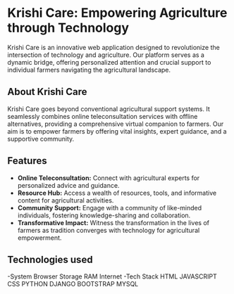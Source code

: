 # Krishi Care: Empowering Agriculture through Technology

Krishi Care is an innovative web application designed to revolutionize the intersection of technology and agriculture. Our platform serves as a dynamic bridge, offering personalized attention and crucial support to individual farmers navigating the agricultural landscape.

## About Krishi Care

Krishi Care goes beyond conventional agricultural support systems. It seamlessly combines online teleconsultation services with offline alternatives, providing a comprehensive virtual companion to farmers. Our aim is to empower farmers by offering vital insights, expert guidance, and a supportive community.

## Features

- **Online Teleconsultation:** Connect with agricultural experts for personalized advice and guidance.
- **Resource Hub:** Access a wealth of resources, tools, and informative content for agricultural activities.
- **Community Support:** Engage with a community of like-minded individuals, fostering knowledge-sharing and collaboration.
- **Transformative Impact:** Witness the transformation in the lives of farmers as tradition converges with technology for agricultural empowerment.

## Technologies used
-System
Browser
Storage
RAM
Internet
-Tech Stack
HTML
JAVASCRIPT
CSS
PYTHON
DJANGO
BOOTSTRAP
MYSQL

